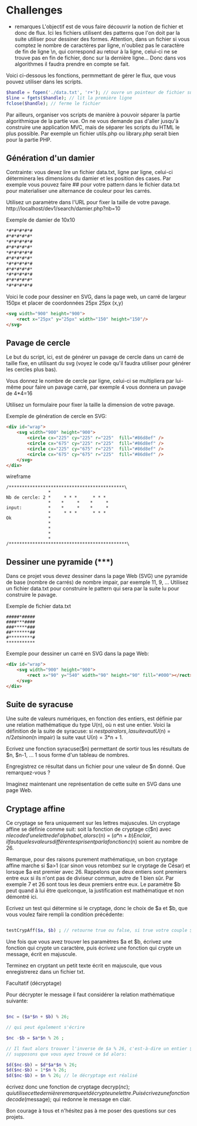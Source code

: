 # Challenges

- remarques
L'objectif est de vous faire découvrir la notion de fichier et donc de flux. Ici les fichiers utilisent des patterns que l'on doit par la suite utiliser pour dessiner des formes.
Attention, dans un fichier si vous comptez le nombre de caractères par ligne, n'oubliez pas le caractère de fin de ligne \n, qui correspond au retour à la ligne, celui-ci ne se trouve pas en fin de fichier, donc sur la dernière ligne... Donc dans vos algorithmes il faudra prendre en compte se fait.

Voici ci-dessous les fonctions, permmettant de gérer le flux, que vous pouvez utiliser dans les scripts.
```php
$handle = fopen('./data.txt', 'r+'); // ouvre un pointeur de fichier sur la première ligne
$line = fgets($handle); // lit la première ligne
fclose($handle); // ferme le fichier
```

Par ailleurs, organiser vos scripts de manière à pouvoir séparer la partie algorithmique de la partie vue. On ne vous demande pas d'aller jusqu'à construire une application MVC, mais de séparer les scripts du HTML le plus possible. Par exemple un fichier utils.php ou library.php serait bien pour la partie PHP.

## Génération d'un damier
Contrainte: vous devez lire un fichier data.txt, ligne par ligne, celui-ci déterminera les dimensions du damier et les position des cases. Par exemple vous pouvez faire *#*# pour votre pattern dans le fichier data.txt pour materialiser une alternance de couleur pour les carrés.

Utilisez un paramètre dans l'URL pour fixer la taille de votre pavage.
http://localhost/dev1/search/damier.php?nb=10

Exemple de damier de 10x10

```txt
*#*#*#*#*#
#*#*#*#*#*
*#*#*#*#*#
#*#*#*#*#*
*#*#*#*#*#
#*#*#*#*#*
*#*#*#*#*#
#*#*#*#*#*
*#*#*#*#*#
#*#*#*#*#*
*#*#*#*#*#
```

Voici le code pour dessiner en SVG, dans la page web, un carré de largeur 150px et placer de coordonnées 25px 25px (x,y)

```html
<svg width="900" height="900">
	<rect x="25px" y="25px" width="150" height="150"/>
</svg>
```

## Pavage de cercle
Le but du script, ici, est de générer un pavage de cercle dans un carré de taille fixe, en utilisant du svg (voyez le code qu'il faudra utiliser pour générer les cercles plus bas).

Vous donnez le nombre de cercle par ligne, celui-ci se multipliera par lui-même pour faire un pavage carré, par exemple 4 vous donnera un pavage de 4*4=16

Utilisez un formulaire pour fixer la taille la dimension de votre pavage.

Exemple de génération de cercle en SVG:

```html
<div id="wrap">
	<svg width="900" height="900">
		<circle cx="225" cy="225" r="225"  fill="#86d8ef" />
		<circle cx="675" cy="225" r="225"  fill="#86d8ef" />
		<circle cx="225" cy="675" r="225"  fill="#86d8ef" />
		<circle cx="675" cy="675" r="225"  fill="#86d8ef" />
	</svg>
</div>
```

wireframe

```
/********************************************\
				*  
Nb de cercle: 2	*     * * *      * * * 
				*    *     *    *     *
input:         	*    *     *    *     *
               	*     * * *      * * * 
Ok	 			*
				*
				*
				*
				*
/*********************************************\

```

## Dessiner une pyramide (***)
Dans ce projet vous devez dessiner dans la page Web (SVG) une pyramide de base (nombre de carrés) de nombre impair, par exemple 11, 9, ... Utilisez un fichier data.txt pour construire le pattern qui sera par la suite lu pour construire le pavage.

Exemple de fichier data.txt

```
#####*#####
####***####
###*****###
##*******##
#*********#
***********
```
Exemple pour dessiner un carré en SVG dans la page Web:

```html
<div id="wrap">
	<svg width="900" height="900">
		<rect x="90" y="540" width="90" height="90" fill="#000"></rect>
	</svg>
</div>
```

## Suite de syracuse
Une suite de valeurs numériques, en fonction des entiers, est définie par une relation mathématique du type U(n), où n est une entier. Voici la définition de la suite de syracuse: si $n est pair alors, la suite vaut U($n) = $n/2 et sinon ($n impair) la suite vaut U($n) =  3*$n + 1. 

Ecrivez une fonction syracuse($n) permettant de sortir tous les résultats de $n, $n-1, ... 1 sous forme d'un tableau de nombres.

Engregistrez ce résultat dans un fichier pour une valeur de $n donné. Que remarquez-vous ? 

Imaginez maintenant une représentation de cette suite en SVG dans une page Web.


## Cryptage affine
Ce cryptage se fera uniquement sur les lettres majuscules.
Un cryptage affine se définie comme suit: 
soit la fonction de cryptage c($n) avec $n le code d'une lettre de l'alphabet, alors c($n) = ($a*$n + $b) % 26 ; avec a, b des entiers. Pour que le cryptage soit bon, il faut que deux lettres différentes ne possèdent pas le même crypte.
En clair, il faut que les valeurs différentes prisent par la fonction c($n) soient au nombre de 26.

Remarque, pour des raisons purement mathématique, un bon cryptage affine marche si $a>1 (car sinon vous retombez sur le cryptage de César) et lorsque $a est premier avec 26. Rappelons que deux entiers sont premiers entre eux si ils n'ont pas de diviseur commun, autre de 1 bien sûr. Par exemple 7 et 26 sont tous les deux premiers entre eux. Le paramètre $b peut quand à lui être quelconque, la justification est mathématique et non démontré ici.

Ecrivez un test qui détermine si le cryptage, donc le choix de $a et $b, que vous voulez faire rempli la condition précédente:

```php

testCrypAff($a, $b) ; // retourne true ou false, si true votre couple $a et $b est valide.

```
Une fois que vous avez trouver les paramètres $a et $b, écrivez une fonction qui crypte un caractère, puis écrivez une fonction qui crypte un message, écrit en majuscule.

Terminez en cryptant un petit texte écrit en majuscule, que vous enregistrerez dans un fichier txt.

Facultatif (décryptage)

Pour décrypter le message il faut considérer la relation mathématique suivante:

```php

$nc = ($a*$n + $b) % 26; 

// qui peut également s'écrire 

$nc -$b = $a*$n % 26 ;

// Il faut alors trouver l'inverse de $a % 26, c'est-à-dire un entier $d telque $d*$a % 26 = 1, 
// supposons que vous ayez trouvé ce $d alors:

$d($nc-$b) = $d*$a*$n % 26;
$d($nc-$b) = 1*$n % 26;
$d($nc-$b) = $n % 26; // le décryptage est réalisé
```

écrivez donc une fonction de cryptage decryp($nc); qui utilise cette dernière remarque et décrypte une lettre. Puis écrivez une fonction decode($message); qui redonne le message en clair.

Bon courage à tous et n'hésitez pas à me poser des questions sur ces projets.